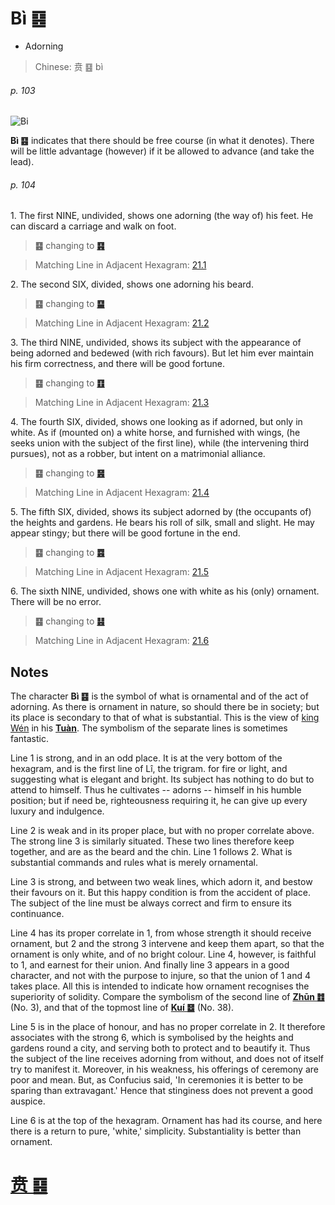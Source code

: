 # Bì ䷕

* Adorning

> Chinese: 贲 ䷕ bì

###### p. 103

![Bi](https://88o.io/wp-content/uploads/2018/09/22-e8b4b2bi.jpg)

**Bì ䷕** indicates that there should be free course (in what it denotes). There will be little advantage (however) if it be allowed to advance (and take the lead).

###### p. 104

1.<a name="22.1"></a> The first NINE, undivided, shows one adorning (the way of) his feet. He can discard a carriage and walk on foot.

> **䷕** changing to [**䷳**](e889aegen.md)

> Matching Line in Adjacent Hexagram: [21.1](e599ace59791shike.md#21.1)

2.<a name="22.2"></a> The second SIX, divided, shows one adorning his beard.

> **䷕** changing to [**䷙**](e5a4a7e89384daxu.md)

> Matching Line in Adjacent Hexagram: [21.2](e599ace59791shike.md#21.2)

3.<a name="22.3"></a> The third NINE, undivided, shows its subject with the appearance of being adorned and bedewed (with rich favours). But let him ever maintain his firm correctness, and there will be good fortune.

> **䷕** changing to [**䷚**](e9a290yi.md)

> Matching Line in Adjacent Hexagram: [21.3](e599ace59791shike.md#21.3)

4.<a name="22.4"></a> The fourth SIX, divided, shows one looking as if adorned, but only in white. As if (mounted on) a white horse, and furnished with wings, (he seeks union with the subject of the first line), while (the intervening third pursues), not as a robber, but intent on a matrimonial alliance.

> **䷕** changing to [**䷝**](e7a6bbli.md)

> Matching Line in Adjacent Hexagram: [21.4](e599ace59791shike.md#21.4)

5.<a name="22.5"></a> The fifth SIX, divided, shows its subject adorned by (the occupants of) the heights and gardens. He bears his roll of silk, small and slight. He may appear stingy; but there will be good fortune in the end.

> **䷕** changing to [**䷤**](e5aeb6e4babajiaren.md)

> Matching Line in Adjacent Hexagram: [21.5](e599ace59791shike.md#21.5)

6.<a name="22.6"></a> The sixth NINE, undivided, shows one with white as his (only) ornament. There will be no error.

> **䷕** changing to [**䷣**](e6988ee5a4b7mingyi.md)

> Matching Line in Adjacent Hexagram: [21.6](e599ace59791shike.md#21.6)

## Notes

The character **Bì ䷕** is the symbol of what is ornamental and of the act of adorning. As there is ornament in nature, so should there be in society; but its place is secondary to that of what is substantial. This is the view of [king Wén](https://en.wikipedia.org/wiki/King_Wen_of_Zhou) in his [**Tuàn**](https://en.wikipedia.org/wiki/Ten_Wings). The symbolism of the separate lines is sometimes fantastic.

Line 1 is strong, and in an odd place. It is at the very bottom of the hexagram, and is the first line of Lî, the trigram. for fire or light, and suggesting what is elegant and bright. Its subject has nothing to do but to attend to himself. Thus he cultivates -- adorns -- himself in his humble position; but if need be, righteousness requiring it, he can give up every luxury and indulgence.

Line 2 is weak and in its proper place, but with no proper correlate above. The strong line 3 is similarly situated. These two lines therefore keep together, and are as the beard and the chin. Line 1 follows 2. What is substantial commands and rules what is merely ornamental.

Line 3 is strong, and between two weak lines, which adorn it, and bestow their favours on it. But this happy condition is from the accident of place. The subject of the line must be always correct and firm to ensure its continuance.

Line 4 has its proper correlate in 1, from whose strength it should receive ornament, but 2 and the strong 3 intervene and keep them apart, so that the ornament is only white, and of no bright colour. Line 4, however, is faithful to 1, and earnest for their union. And finally line 3 appears in a good character, and not with the purpose to injure, so that the union of 1 and 4 takes place. All this is intended to indicate how ornament recognises the superiority of solidity. Compare the symbolism of the second line of [**Zhūn ䷂**](e5b1afzhun.md) (No. 3), and that of the topmost line of [**Kuí ䷥**](e79dbdkui.md) (No. 38).

Line 5 is in the place of honour, and has no proper correlate in 2. It therefore associates with the strong 6, which is symbolised by the heights and gardens round a city, and serving both to protect and to beautify it. Thus the subject of the line receives adorning from without, and does not of itself try to manifest it. Moreover, in his weakness, his offerings of ceremony are poor and mean. But, as Confucius said, 'In ceremonies it is better to be sparing than extravagant.' Hence that stinginess does not prevent a good auspice.

Line 6 is at the top of the hexagram. Ornament has had its course, and here there is a return to pure, 'white,' simplicity. Substantiality is better than ornament.

# [贲 ䷕](e8b4b2bi_cn.md)
